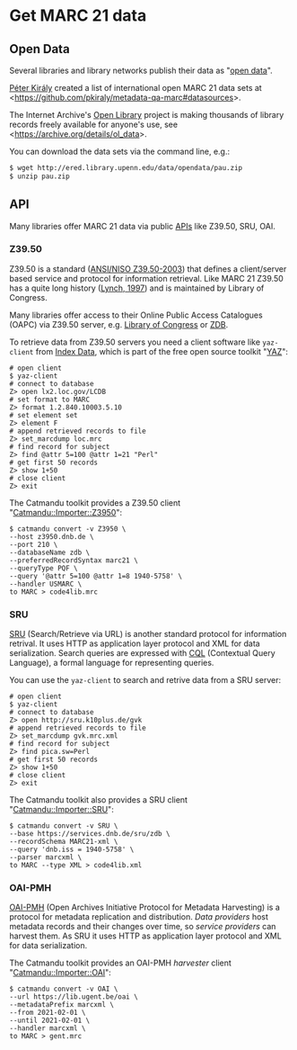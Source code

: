 # Get MARC 21 data

## Open Data

Several libraries and library networks publish their data as "[open data](https://en.wikipedia.org/wiki/Open_data)". 

[Péter Király](https://github.com/pkiraly) created a list of international open MARC 21 data sets at &lt;https://github.com/pkiraly/metadata-qa-marc#datasources&gt;.

The Internet Archive's [Open Library](http://openlibrary.org/) project is making thousands of library records freely available for anyone's use, see &lt;https://archive.org/details/ol_data&gt;.

You can download the data sets via the command line, e.g.:

```bash
$ wget http://ered.library.upenn.edu/data/opendata/pau.zip
$ unzip pau.zip
```

## API

Many libraries offer MARC 21 data via public [APIs](https://en.wikipedia.org/wiki/API) like Z39.50, SRU, OAI.

### Z39.50

Z39.50 is a standard ([ANSI/NISO Z39.50-2003](https://www.loc.gov/z3950/agency/Z39-50-2003.pdf)) that defines a client/server based service and protocol for information retrieval. Like MARC 21 Z39.50 has a quite long history ([Lynch, 1997](http://www.dlib.org/dlib/april97/04lynch.html)) and is maintained by Library of Congress.

Many libraries offer access to their Online Public Access Catalogues (OAPC) via Z39.50 server, e.g. [Library of Congress](https://www.loc.gov/z3950/lcserver.html) or [ZDB](https://www.zeitschriftendatenbank.de/services/schnittstellen/z3950/target-profile/). 

To retrieve data from Z39.50 servers you need a client software like `yaz-client` from [Index Data](https://www.indexdata.com/), which is part of the free open source toolkit "[YAZ](https://www.indexdata.com/resources/software/yaz/)":

```terminal
# open client
$ yaz-client
# connect to database
Z> open lx2.loc.gov/LCDB
# set format to MARC
Z> format 1.2.840.10003.5.10
# set element set
Z> element F
# append retrieved records to file
Z> set_marcdump loc.mrc
# find record for subject
Z> find @attr 5=100 @attr 1=21 "Perl"
# get first 50 records
Z> show 1+50
# close client
Z> exit
```


The Catmandu toolkit provides a Z39.50 client "[Catmandu::Importer::Z3950](https://metacpan.org/pod/Catmandu::Importer::Z3950)":

```terminal
$ catmandu convert -v Z3950 \
--host z3950.dnb.de \
--port 210 \
--databaseName zdb \
--preferredRecordSyntax marc21 \
--queryType PQF \
--query '@attr 5=100 @attr 1=8 1940-5758' \
--handler USMARC \
to MARC > code4lib.mrc
```

### SRU

[SRU](https://www.loc.gov/standards/sru/) (Search/Retrieve via URL) is another standard protocol for information retrival. It uses HTTP as application layer protocol and XML for data serialization. Search queries are expressed with [CQL](https://www.loc.gov/standards/sru/cql/index.html) (Contextual Query Language), a formal language for representing queries.

You can use the `yaz-client` to search and retrive data from a SRU server:

```terminal
# open client
$ yaz-client
# connect to database
Z> open http://sru.k10plus.de/gvk
# append retrieved records to file
Z> set_marcdump gvk.mrc.xml
# find record for subject
Z> find pica.sw=Perl
# get first 50 records
Z> show 1+50
# close client
Z> exit
```


The Catmandu toolkit also provides a SRU client "[Catmandu::Importer::SRU](https://metacpan.org/pod/Catmandu::Importer::SRU)":

```terminal
$ catmandu convert -v SRU \
--base https://services.dnb.de/sru/zdb \
--recordSchema MARC21-xml \
--query 'dnb.iss = 1940-5758' \
--parser marcxml \
to MARC --type XML > code4lib.xml
```

### OAI-PMH

[OAI-PMH](https://www.openarchives.org/OAI/openarchivesprotocol.html) (Open Archives Initiative Protocol for Metadata Harvesting) is a protocol for metadata replication and distribution. _Data providers_ host metadata records and their changes over time, so _service providers_ can harvest them. As SRU it uses HTTP as application layer protocol and XML for data serialization.  

The Catmandu toolkit provides an OAI-PMH _harvester_ client "[Catmandu::Importer::OAI](https://metacpan.org/pod/Catmandu::Importer::SRU)":


```terminal
$ catmandu convert -v OAI \
--url https://lib.ugent.be/oai \
--metadataPrefix marcxml \
--from 2021-02-01 \
--until 2021-02-01 \
--handler marcxml \
to MARC > gent.mrc
```
